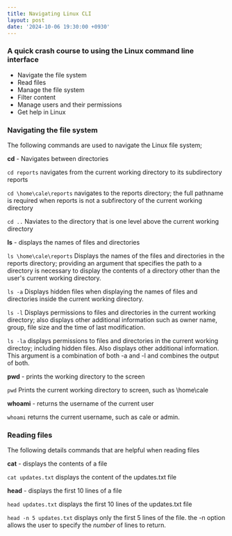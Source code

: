 ```yaml
---
title: Navigating Linux CLI
layout: post
date: '2024-10-06 19:30:00 +0930'
---
```

### A quick crash course to using the Linux command line interface

- Navigate the file system
- Read files
- Manage the file system
- Filter content
- Manage users and their permissions
- Get help in Linux

### Navigating the file system

The following commands are used to navigate the Linux file system;

**cd** - Navigates between directories

```cd reports```
navigates from the current working directory to its subdirectory reports

```cd \home\cale\reports```
navigates to the reports directory; the full pathname is required when reports is not a subfirectory of the current working directory

```cd ..```
Naviates to the directory that is one level above the current working directory

**ls** - displays the names of files and directories

```ls \home\cale\reports```
Displays the names of the files and directories in the reports directory; providing an argument that specifies the path to a directory is necessary to display the contents of a directory other than the user's current working directory.

```ls -a```
Displays hidden files when displaying the names of files and directories inside the current working directory.

```ls -l```
Displays permissions to files and directories in the current working directory; also displays other additional information such as owner name, group, file size and the time of last modification.

```ls -la```
displays permissions to files and directories in the current working directoy; including hidden files. Also displays other additional information. This argument is a combination of both -a and -l and combines the output of both.

**pwd** - prints the working directory to the screen

```pwd```
Prints the current working directory to screen, such as \home\cale

**whoami** - returns the username of the current user

```whoami```
returns the current username, such as cale or admin.

### Reading files
The following details commands that are helpful when reading files

**cat** - displays the contents of a file

```cat updates.txt```
displays the content of the updates.txt file

**head** - displays the first 10 lines of a file

```head updates.txt```
displays the first 10 lines of the updates.txt file

```head -n 5 updates.txt```
displays only the first 5 lines of the file.
the -n option allows the user to specify the _number_ of lines to return.